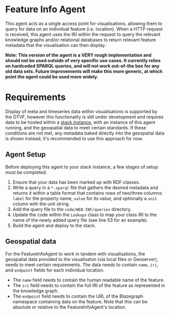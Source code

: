 # Feature Info Agent

This agent acts as a single access point for visualisations, allowing them to query for data on an individual feature (i.e. location). When a HTTP request is received, this agent uses the IRI within the request to query the relevant knowledge graphs and/or relational databases to return relevant feature metadata that the visualisation can then display.

**Note: This version of the agent is a VERY rough implementation and should not be used outside of very specific use cases. It currently relies on hardcoded SPARQL queries, and will not work out-of-the box for any old data sets. Future improvements will make this more generic, at which point the agent could be used more widely.**

# Requirements

Display of meta and timeseries data within visualisations is supported by the DTVF, however this functionality is still under development and requires data to be hosted within a [stack instance](https://github.com/cambridge-cares/TheWorldAvatar/tree/main/Deploy/stacks/dynamic/stack-manager), with an instance of this agent running, and the geospatial data to meet certain standards. If these conditions are not met, any metadata baked directly into the geospatial data is shown instead; it's recommended to use this approach for now.

## Agent Setup

Before deploying this agent to your stack instance, a few stages of setup must be completed.

1. Ensure that your data has been marked up with RDF classes.
2. Write a query in a `*.sparql` file that gathers the desired metadata and returns it within a table format that contains rows of two/three columns: `label` for the property name, `value` for its value, and optionally a `unit` column with the unit string.
3. Add the query file to the `code/WEB-INF/queries` directory.
4. Update the code within the `Lookups` class to map your class IRI to the name of the newly added query file (see line 53 for an example).
5. Build the agent and deploy to the stack.

## Geospatial data

For the FeatureInfoAgent to work in tandem with visualisations, the geospatial data provided to the visualisaton (via local files or Geoserver), needs to meet certain requirements. The data needs to contain `name`, `iri`, and `endpoint` fields for each individual location.

  * The `name` field needs to contain the human readable name of the feature.
  * The `iri` field needs to contain the full IRI of the feature as represented in the knowledge graph.
  * The `endpoint` field needs to contain the URL of the Blazegraph namespace containing data on the feature. Note that this can be absolute or relative to the FeatureInfoAgent's location.
